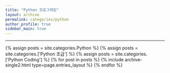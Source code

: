 ```yaml
---
title: "Python 프로그래밍"
layout: archive
permalink: categories/python
author_profile: true
sidebar_main: true
---
```


<!-- 공백이 포함되어 있는 카테고리 이름의 경우 site.categories['a b c'] 이런식으로! -->

***

{% assign posts = site.categories.Python %}
{% assign posts = site.categories.['Python 초급'] %}
{% assign posts = site.categories.['Python Coding'] %}
{% for post in posts %} {% include archive-single2.html type=page.entries_layout %} {% endfor %}
